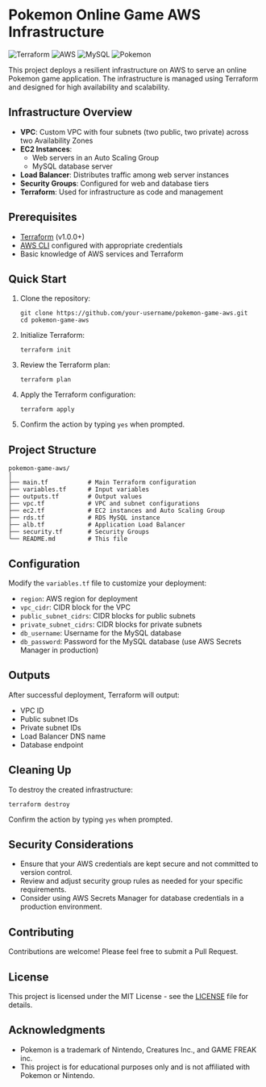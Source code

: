 # Pokemon Online Game AWS Infrastructure

![Terraform](https://img.shields.io/badge/terraform-%235835CC.svg?style=for-the-badge&logo=terraform&logoColor=white)
![AWS](https://img.shields.io/badge/AWS-%23FF9900.svg?style=for-the-badge&logo=amazon-aws&logoColor=white)
![MySQL](https://img.shields.io/badge/mysql-%2300f.svg?style=for-the-badge&logo=mysql&logoColor=white)
![Pokemon](https://img.shields.io/badge/Pokemon-%23FFCB05.svg?style=for-the-badge&logo=pokemon&logoColor=black)

This project deploys a resilient infrastructure on AWS to serve an online Pokemon game application. The infrastructure is managed using Terraform and designed for high availability and scalability.

## Infrastructure Overview

- **VPC**: Custom VPC with four subnets (two public, two private) across two Availability Zones
- **EC2 Instances**: 
  - Web servers in an Auto Scaling Group
  - MySQL database server
- **Load Balancer**: Distributes traffic among web server instances
- **Security Groups**: Configured for web and database tiers
- **Terraform**: Used for infrastructure as code and management

## Prerequisites

- [Terraform](https://www.terraform.io/downloads.html) (v1.0.0+)
- [AWS CLI](https://aws.amazon.com/cli/) configured with appropriate credentials
- Basic knowledge of AWS services and Terraform

## Quick Start

1. Clone the repository:
   ```
   git clone https://github.com/your-username/pokemon-game-aws.git
   cd pokemon-game-aws
   ```

2. Initialize Terraform:
   ```
   terraform init
   ```

3. Review the Terraform plan:
   ```
   terraform plan
   ```

4. Apply the Terraform configuration:
   ```
   terraform apply
   ```

5. Confirm the action by typing `yes` when prompted.

## Project Structure

```
pokemon-game-aws/
│
├── main.tf           # Main Terraform configuration
├── variables.tf      # Input variables
├── outputs.tf        # Output values
├── vpc.tf            # VPC and subnet configurations
├── ec2.tf            # EC2 instances and Auto Scaling Group
├── rds.tf            # RDS MySQL instance
├── alb.tf            # Application Load Balancer
├── security.tf       # Security Groups
└── README.md         # This file
```

## Configuration

Modify the `variables.tf` file to customize your deployment:

- `region`: AWS region for deployment
- `vpc_cidr`: CIDR block for the VPC
- `public_subnet_cidrs`: CIDR blocks for public subnets
- `private_subnet_cidrs`: CIDR blocks for private subnets
- `db_username`: Username for the MySQL database
- `db_password`: Password for the MySQL database (use AWS Secrets Manager in production)

## Outputs

After successful deployment, Terraform will output:

- VPC ID
- Public subnet IDs
- Private subnet IDs
- Load Balancer DNS name
- Database endpoint

## Cleaning Up

To destroy the created infrastructure:

```
terraform destroy
```

Confirm the action by typing `yes` when prompted.

## Security Considerations

- Ensure that your AWS credentials are kept secure and not committed to version control.
- Review and adjust security group rules as needed for your specific requirements.
- Consider using AWS Secrets Manager for database credentials in a production environment.

## Contributing

Contributions are welcome! Please feel free to submit a Pull Request.

## License

This project is licensed under the MIT License - see the [LICENSE](LICENSE) file for details.

## Acknowledgments

- Pokemon is a trademark of Nintendo, Creatures Inc., and GAME FREAK inc.
- This project is for educational purposes only and is not affiliated with Pokemon or Nintendo.